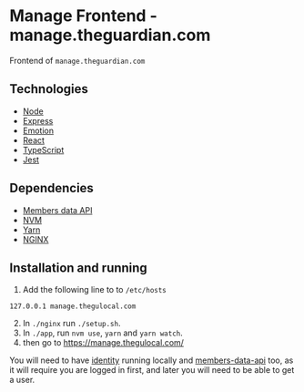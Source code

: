 # Manage Frontend - manage.theguardian.com

Frontend of `manage.theguardian.com`

## Technologies

- [Node](https://nodejs.org/en/)
- [Express](https://expressjs.com/)
- [Emotion](https://emotion.sh)
- [React](https://reactjs.org/)
- [TypeScript](https://www.typescriptlang.org)
- [Jest](https://facebook.github.io/jest/)

## Dependencies

- [Members data API](https://github.com/guardian/members-data-api)
- [NVM](https://github.com/creationix/nvm)
- [Yarn](https://yarnpkg.com/lang/en/)
- [NGINX](https://www.nginx.com)

## Installation and running

1.  Add the following line to to `/etc/hosts`

```
127.0.0.1 manage.thegulocal.com
```

2.  In `./nginx` run `./setup.sh`.
3.  In `./app`, run `nvm use`, `yarn` and `yarn watch`.
4.  then go to https://manage.thegulocal.com/

You will need to have [identity](https://github.com/guardian/identity) running locally and [members-data-api](https://github.com/guardian/members-data-api) too, as it will require you are logged in first, and later you will need to be able to get a user.
